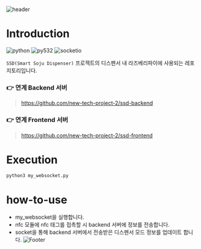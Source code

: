 ![header](https://capsule-render.vercel.app/api?type=rounded&color=auto&section=header&text="SSD%20Dispenser"&fontSize=70)
# Introduction
![python](https://img.shields.io/badge/python-3.9-blue)
![py532](https://img.shields.io/badge/-py532lib-blue)
![socketio](https://img.shields.io/badge/-socketio-random)

`SSD(Smart Soju Dispenser)` 프로젝트의 디스펜서 내 라즈베리파이에 사용되는 레포지토리입니다.

### 👉 연계 Backend 서버
> https://github.com/new-tech-project-2/ssd-backend

### 👉 연계 Frontend 서버
> https://github.com/new-tech-project-2/ssd-frontend

# Execution
```
python3 my_websocket.py
```
# how-to-use
* my_websocket을 실행합니다.
* nfc 모듈에 nfc 태그를 접촉할 시 backend 서버에 정보를 전송합니다.
* socket을 통해 backend 서버에서 전송받은 디스펜서 모드 정보를 업데이트 합니다.
![Footer](https://capsule-render.vercel.app/api?type=waving&color=auto&height=200&section=footer)
